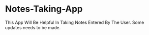 # Notes-Taking-App
This App Will Be Helpful In Taking Notes Entered By The User.
Some updates needs to be made.
